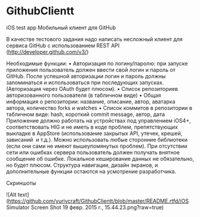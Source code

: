 # GithubClientt
iOS test app
Мобильный клиент для GitHub 

В качестве тестового задания надо написать несложный клиент для сервиса GitHub с использованием REST API (http://developer.github.com/v3/)

Необходимые функции:
	•	Авторизация по логину/паролю: при запуске приложения пользователь должен ввести свой логин и пароль от GitHub. После успешной авторизации логин и пароль должны запоминаться и использоваться при последующих запусках. (Авторизация через OAuth будет плюсом).
	•	Список репозиториев авторизованного пользователя (в табличном виде)
	•	Общая информация о репозитории: название, описание, автор, аватарка автора, количество forks и watches
	•	Список коммитов в репозитории в табличном виде: hash, короткий commit message, автор, дата
Приложение должно работать на устройствах под управлением iOS4+, соответствовать HIG и не иметь в коде проблем, препятствующих выкладке в AppStore (использование закрытых API, утечек, крешей, зависаний  и т.д.). Можно использовать любые сторонние библиотеки (если они сами не имеют вышеупомянутых проблем). При отсутствии сети или ошибках сервера пользователь должен получать внятное сообщение об ошибке. Локальное кеширование данных не обязательно, но будет плюсом. Структура навигации, дизайн экранов, и дополнительные функции остаются на усмотрение разработчика.

Скриншоты

![Alt text](https://github.com/yuriycraft/GithubClientt/blob/master/README.rtfd/iOS Simulator Screen Shot 19 февр. 2015 г., 15.44.23.png?raw=true)
